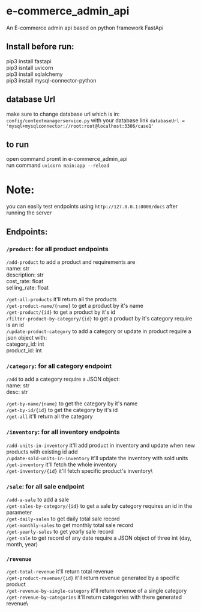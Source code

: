 # e-commerce_admin_api
An E-commerce admin api based on python framework FastApi


## **Install before run:**
pip3 install fastapi\
pip3 isntall uvicorn\
pip3 install sqlalchemy\
pip3 install mysql-connector-python

## database Url
make sure to change database url which is in: `config/contextmanagerservice.py` with your database link `databaseUrl = 'mysql+mysqlconnector://root:root@localhost:3306/case1'`

## to run
open command promt in e-commerce_admin_api\
run command `uvicorn main:app --reload`

# Note:
you can easily test endpoints using `http://127.0.0.1:8000/docs` after running the server

## Endpoints:
### `/product`: for all product endpoints
`/add-product`  to add a product and requirements are \
    name: str\
    description: str\
    cost_rate: float\
    selling_rate: float
    
`/get-all-products`  it'll return all the products\
`/get-product-name/{name}`  to get a product by it's name\
`/get-product/{id}`  to get a product by it's id\
`/filter-product-by-category/{id}` to get a product by it's category require is an id\
`/update-product-category`  to add a category or update in product require a json object with:\
    category_id: int\
    product_id: int

### `/category`: for all category endpoint
`/add`  to add a category require a JSON object:\
    name: str\
    desc: str
    
`/get-by-name/{name}`  to get the category by it's name\
`/get-by-id/{id}`  to get the category by it's id\
`/get-all`  it'll return all the category

### `/inventory`: for all inventory endpoints
`/add-units-in-inventory`  it'll add product in inventory and update when new products with existing id add\
`/update-sold-units-in-inventory`  it'll update the inventory with sold units\
`/get-inventory`  it'll fetch the whole inventory\
`/get-inventory/{id}`  it'll fetch specific product's inventory\

### `/sale`: for all sale endpoint
`/add-a-sale`   to add a sale\
`/get-sales-by-category/{id}`   to get a sale by category requires an id in the parameter\
`/get-daily-sales`   to get daily total sale record\
`/get-monthly-sales`   to get monthly total sale record\
`/get-yearly-sales`   to get yearly sale record\
`/get-sale` to get record of any date require a JSON object of three int (day, month, year)

### `/revenue`
`/get-total-revenue`  it'll return total revenue\
`/get-product-revenue/{id}`  it'll return revenue generated by a specific product\
`/get-revenue-by-single-category`  it'll return revenue of a single category\
`/get-revenue-by-categories`  it'll return categories with there generated revenue\

